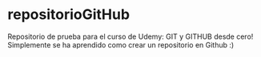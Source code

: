 # repositorioGitHub
Repositorio de prueba para el curso de Udemy: GIT y GITHUB desde cero!
Simplemente se ha aprendido como crear un repositorio en Github :)
